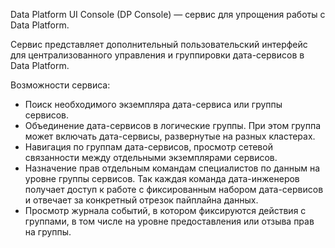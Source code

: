 Data Platform UI Console (DP Console) — сервис для упрощения работы с Data Platform.

Сервис представляет дополнительный пользовательский интерфейс для централизованного управления и группировки дата-сервисов в Data Platform.

Возможности сервиса:

- Поиск необходимого экземпляра дата-сервиса или группы сервисов.
- Объединение дата-сервисов в логические группы. При этом группа может включать дата-сервисы, развернутые на разных кластерах.
- Навигация по группам дата-сервисов, просмотр сетевой связанности между отдельными экземплярами сервисов.
- Назначение прав отдельным командам специалистов по данным на уровне группы сервисов. Так каждая команда дата-инженеров получает доступ к работе с фиксированным набором дата-сервисов и отвечает за конкретный отрезок пайплайна данных.
- Просмотр журнала событий, в котором фиксируются действия с группами, в том числе на уровне предоставления или отзыва прав на группы.
